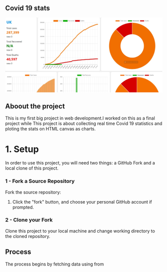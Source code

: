 ## Covid 19 stats

![Image](./img/Capture.JPG)

## Aboout the project
This is my first big project in web development.I worked on this as a final project while This project is about collecting real time Covid 19 statistics and ploting the stats on HTML canvas as charts.

# 1. Setup
In order to use this project, you will need two things: a GitHub Fork and a local clone of this project.

### 1 - Fork a Source Repository
Fork the source repository:
   1. Click the "fork" button, and choose your personal GitHub account if prompted.

### 2 - Clone your Fork
Clone this project to your local machine and change working directory to the cloned repository.





## Process
The process begins by fetching data using from 

